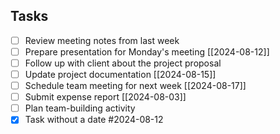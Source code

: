 ## Tasks
- [ ] Review meeting notes from last week
- [ ] Prepare presentation for Monday's meeting [[2024-08-12]]
- [ ] Follow up with client about the project proposal
- [ ] Update project documentation [[2024-08-15]]
- [ ] Schedule team meeting for next week [[2024-08-17]]
- [ ] Submit expense report [[2024-08-03]]
- [ ] Plan team-building activity
- [x] Task without a date #2024-08-12